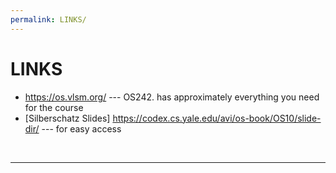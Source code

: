 ```yaml
---
permalink: LINKS/
---
```


# LINKS

* <https://os.vlsm.org/> --- OS242. has approximately everything you need for the course
* [Silberschatz Slides] <https://codex.cs.yale.edu/avi/os-book/OS10/slide-dir/> --- for easy access
<br>
<hr>
